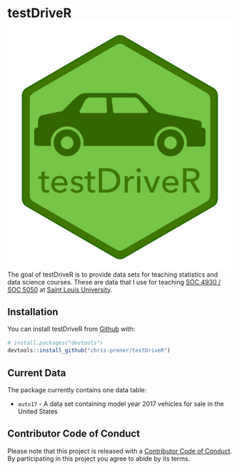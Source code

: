 
<!-- README.md is generated from README.Rmd. Please edit that file -->
testDriveR <img src="man/figures/logo.png" align="right" />
===========================================================

The goal of testDriveR is to provide data sets for teaching statistics and data science courses. These are data that I use for teaching [SOC 4930 / SOC 5050](https://slu-soc5050.github.io) at [Saint Louis University](https://slu.edu).

Installation
------------

You can install testDriveR from [Github](https://github.com/chris-prener/testDriveR) with:

``` r
# install.packages("devtools")
devtools::install_github("chris-prener/testDriveR")
```

Current Data
------------

The package currently contains one data table:

-   `auto17` - A data set containing model year 2017 vehicles for sale in the United States

Contributor Code of Conduct
---------------------------

Please note that this project is released with a [Contributor Code of Conduct](CONDUCT.md). By participating in this project you agree to abide by its terms.
